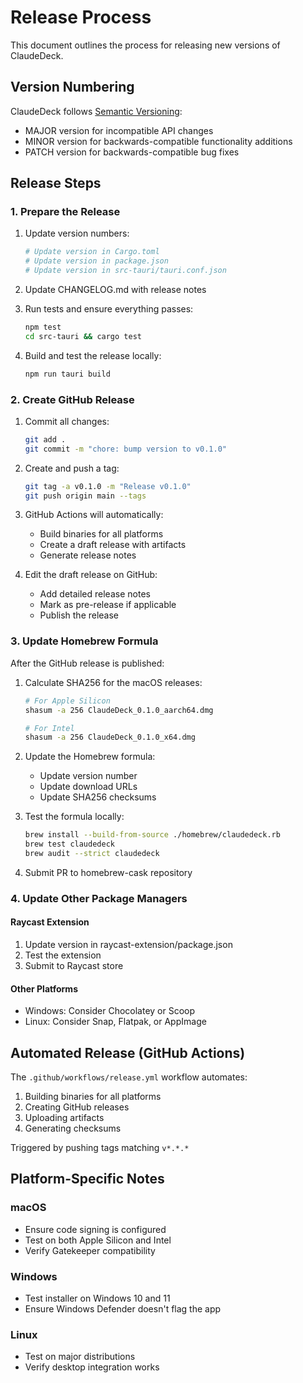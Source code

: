 # Release Process

This document outlines the process for releasing new versions of ClaudeDeck.

## Version Numbering

ClaudeDeck follows [Semantic Versioning](https://semver.org/):
- MAJOR version for incompatible API changes
- MINOR version for backwards-compatible functionality additions
- PATCH version for backwards-compatible bug fixes

## Release Steps

### 1. Prepare the Release

1. Update version numbers:
   ```bash
   # Update version in Cargo.toml
   # Update version in package.json
   # Update version in src-tauri/tauri.conf.json
   ```

2. Update CHANGELOG.md with release notes

3. Run tests and ensure everything passes:
   ```bash
   npm test
   cd src-tauri && cargo test
   ```

4. Build and test the release locally:
   ```bash
   npm run tauri build
   ```

### 2. Create GitHub Release

1. Commit all changes:
   ```bash
   git add .
   git commit -m "chore: bump version to v0.1.0"
   ```

2. Create and push a tag:
   ```bash
   git tag -a v0.1.0 -m "Release v0.1.0"
   git push origin main --tags
   ```

3. GitHub Actions will automatically:
   - Build binaries for all platforms
   - Create a draft release with artifacts
   - Generate release notes

4. Edit the draft release on GitHub:
   - Add detailed release notes
   - Mark as pre-release if applicable
   - Publish the release

### 3. Update Homebrew Formula

After the GitHub release is published:

1. Calculate SHA256 for the macOS releases:
   ```bash
   # For Apple Silicon
   shasum -a 256 ClaudeDeck_0.1.0_aarch64.dmg
   
   # For Intel
   shasum -a 256 ClaudeDeck_0.1.0_x64.dmg
   ```

2. Update the Homebrew formula:
   - Update version number
   - Update download URLs
   - Update SHA256 checksums

3. Test the formula locally:
   ```bash
   brew install --build-from-source ./homebrew/claudedeck.rb
   brew test claudedeck
   brew audit --strict claudedeck
   ```

4. Submit PR to homebrew-cask repository

### 4. Update Other Package Managers

#### Raycast Extension
1. Update version in raycast-extension/package.json
2. Test the extension
3. Submit to Raycast store

#### Other Platforms
- Windows: Consider Chocolatey or Scoop
- Linux: Consider Snap, Flatpak, or AppImage

## Automated Release (GitHub Actions)

The `.github/workflows/release.yml` workflow automates:
1. Building binaries for all platforms
2. Creating GitHub releases
3. Uploading artifacts
4. Generating checksums

Triggered by pushing tags matching `v*.*.*`

## Platform-Specific Notes

### macOS
- Ensure code signing is configured
- Test on both Apple Silicon and Intel
- Verify Gatekeeper compatibility

### Windows
- Test installer on Windows 10 and 11
- Ensure Windows Defender doesn't flag the app

### Linux
- Test on major distributions
- Verify desktop integration works